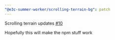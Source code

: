 ```yaml
---
"@e3c-summer-worker/scrolling-terrain-bg": patch
---
```

    
Scrolling terrain updates [#10](https://github.com/e3c-summer-worker/components/pull/10)
    
Hopefully this will make the npm stuff work
